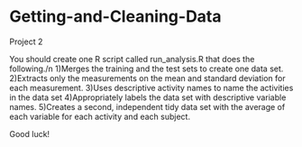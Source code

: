 Getting-and-Cleaning-Data
=========================

Project 2


 You should create one R script called run_analysis.R that does the following./n 
1)Merges the training and the test sets to create one data set.
2)Extracts only the measurements on the mean and standard deviation for each measurement. 
3)Uses descriptive activity names to name the activities in the data set
4)Appropriately labels the data set with descriptive variable names. 
5)Creates a second, independent tidy data set with the average of each variable for each activity and each subject. 

Good luck!
